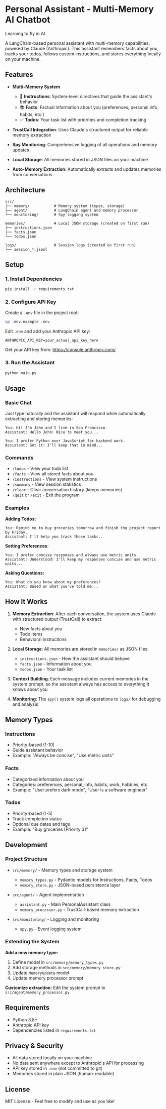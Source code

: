 # Personal Assistant - Multi-Memory AI Chatbot

Learning to fly in AI

A LangChain-based personal assistant with multi-memory capabilities, powered by Claude (Anthropic). This assistant remembers facts about you, tracks your todos, follows custom instructions, and stores everything locally on your machine.

## Features

- **Multi-Memory System**
  - 📝 **Instructions**: System-level directives that guide the assistant's behavior
  - 📚 **Facts**: Factual information about you (preferences, personal info, habits, etc.)
  - ✅ **Todos**: Your task list with priorities and completion tracking

- **TrustCall Integration**: Uses Claude's structured output for reliable memory extraction
- **Spy Monitoring**: Comprehensive logging of all operations and memory updates
- **Local Storage**: All memories stored in JSON files on your machine
- **Auto-Memory Extraction**: Automatically extracts and updates memories from conversations

## Architecture

```
src/
├── memory/           # Memory system (types, storage)
├── agent/            # LangChain agent and memory processor
└── monitoring/       # Spy logging system

memories/             # Local JSON storage (created on first run)
├── instructions.json
├── facts.json
└── todos.json

logs/                 # Session logs (created on first run)
└── session_*.jsonl
```

## Setup

### 1. Install Dependencies

```bash
pip install -r requirements.txt
```

### 2. Configure API Key

Create a `.env` file in the project root:

```bash
cp .env.example .env
```

Edit `.env` and add your Anthropic API key:
```
ANTHROPIC_API_KEY=your_actual_api_key_here
```

Get your API key from: https://console.anthropic.com/

### 3. Run the Assistant

```bash
python main.py
```

## Usage

### Basic Chat

Just type naturally and the assistant will respond while automatically extracting and storing memories:

```
You: Hi! I'm John and I live in San Francisco.
Assistant: Hello John! Nice to meet you...

You: I prefer Python over JavaScript for backend work.
Assistant: Got it! I'll keep that in mind...
```

### Commands

- `/todos` - View your todo list
- `/facts` - View all stored facts about you
- `/instructions` - View system instructions
- `/summary` - View session statistics
- `/clear` - Clear conversation history (keeps memories)
- `/quit` or `/exit` - Exit the program

### Examples

**Adding Todos:**
```
You: Remind me to buy groceries tomorrow and finish the project report by Friday.
Assistant: I'll help you track those tasks...
```

**Setting Preferences:**
```
You: I prefer concise responses and always use metric units.
Assistant: Understood! I'll keep my responses concise and use metric units...
```

**Asking Questions:**
```
You: What do you know about my preferences?
Assistant: Based on what you've told me...
```

## How It Works

1. **Memory Extraction**: After each conversation, the system uses Claude with structured output (TrustCall) to extract:
   - New facts about you
   - Todo items
   - Behavioral instructions

2. **Local Storage**: All memories are stored in `memories/` as JSON files:
   - `instructions.json` - How the assistant should behave
   - `facts.json` - Information about you
   - `todos.json` - Your task list

3. **Context Building**: Each message includes current memories in the system prompt, so the assistant always has access to everything it knows about you

4. **Monitoring**: The `spy()` system logs all operations to `logs/` for debugging and analysis

## Memory Types

### Instructions
- Priority-based (1-10)
- Guide assistant behavior
- Example: "Always be concise", "Use metric units"

### Facts
- Categorized information about you
- Categories: preferences, personal_info, habits, work, hobbies, etc.
- Example: "User prefers dark mode", "User is a software engineer"

### Todos
- Priority-based (1-5)
- Track completion status
- Optional due dates and tags
- Example: "Buy groceries [Priority 3]"

## Development

### Project Structure

- `src/memory/` - Memory types and storage system
  - `memory_types.py` - Pydantic models for Instructions, Facts, Todos
  - `memory_store.py` - JSON-based persistence layer

- `src/agent/` - Agent implementation
  - `assistant.py` - Main PersonalAssistant class
  - `memory_processor.py` - TrustCall-based memory extraction

- `src/monitoring/` - Logging and monitoring
  - `spy.py` - Event logging system

### Extending the System

**Add a new memory type:**
1. Define model in `src/memory/memory_types.py`
2. Add storage methods in `src/memory/memory_store.py`
3. Update `MemoryUpdate` model
4. Update memory processor prompt

**Customize extraction:**
Edit the system prompt in `src/agent/memory_processor.py`

## Requirements

- Python 3.8+
- Anthropic API key
- Dependencies listed in `requirements.txt`

## Privacy & Security

- All data stored locally on your machine
- No data sent anywhere except to Anthropic's API for processing
- API key stored in `.env` (not committed to git)
- Memories stored in plain JSON (human-readable)

## License

MIT License - Feel free to modify and use as you like!
